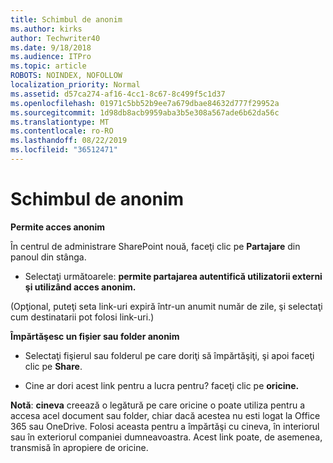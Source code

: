 ```yaml
---
title: Schimbul de anonim
ms.author: kirks
author: Techwriter40
ms.date: 9/18/2018
ms.audience: ITPro
ms.topic: article
ROBOTS: NOINDEX, NOFOLLOW
localization_priority: Normal
ms.assetid: d57ca274-af16-4cc1-8c67-8c499f5c1d37
ms.openlocfilehash: 01971c5bb52b9ee7a679dbae84632d777f29952a
ms.sourcegitcommit: 1d98db8acb9959aba3b5e308a567ade6b62da56c
ms.translationtype: MT
ms.contentlocale: ro-RO
ms.lasthandoff: 08/22/2019
ms.locfileid: "36512471"
---
```

# <a name="anonymous-sharing"></a>Schimbul de anonim

 **Permite acces anonim**
  
În centrul de administrare SharePoint nouă, faceţi clic pe **Partajare** din panoul din stânga. 
  
- Selectaţi următoarele: **permite partajarea autentifică utilizatorii externi şi utilizând acces anonim.**
  
(Opţional, puteţi seta link-uri expiră într-un anumit număr de zile, şi selectaţi cum destinatarii pot folosi link-uri.)
    
 **Împărtăşesc un fișier sau folder anonim**
  
- Selectaţi fişierul sau folderul pe care doriţi să împărtăşiţi, şi apoi faceţi clic pe **Share**. 
    
- Cine ar dori acest link pentru a lucra pentru? faceţi clic pe **oricine.**
  
 **Notă**: **cineva** creează o legătură pe care oricine o poate utiliza pentru a accesa acel document sau folder, chiar dacă acestea nu esti logat la Office 365 sau OneDrive. Folosi aceasta pentru a împărtăşi cu cineva, în interiorul sau în exteriorul companiei dumneavoastra. Acest link poate, de asemenea, transmisă în apropiere de oricine. 
    

